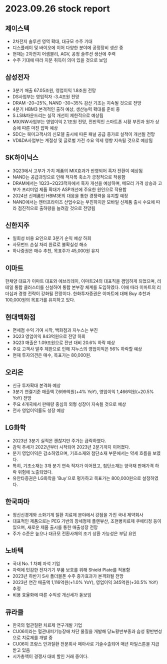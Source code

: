 # 2023.09.26 stock report
## 제이스텍
- 2차전지 솔루션 영역 확대, 대규모 수주 기대
- 디스플레이 및 바이오에 이어 다양한 분야에 공정장비 생산 중
- 현재는 2차전지 어셈블리, AGV, 공정 솔루션 생산에 주력
- 수주 기대에 따라 지분 취득이 의미 있을 것으로 보임
## 삼성전자
- 3분기 매출 67.05조원, 영업이익 1.8조원 전망
- DS사업부는 영업적자 -3.4조원 전망
- DRAM -20~25%, NAND -30~35% 감산 기조는 지속될 것으로 전망
- 4분기 HBM3 본격적인 출하 예상, 생산능력 확대를 준비 중
- S.LSI&파운드리는 실적 개선이 제한적으로 예상됨
- MX/NW사업부는 영업이익 2.1조원 전망, 전반적인 스마트폰 시황 부진과 원가 상승에 따른 마진 압박 예상
- SDC는 북미고객사의 신모델 출시에 따른 패널 공급 증가로 실적이 개선될 전망
- VD&DA사업부는 계절성 및 글로벌 가전 수요 약세 영향 지속될 것으로 예상됨
## SK하이닉스
- 3Q23에서 고부가 가치 제품의 MIX효과가 반영되어 흑자 전환이 예상됨
- NAND는 공급과잉으로 인해 적자폭 축소가 긍정적으로 작용함
- DRAM에서는 1Q23~2Q23적자에서 흑자 개선을 예상하며, 메모리 가격 상승과 고부가 프리미엄 제품 확대가 ASP개선에 주요한 원인으로 작용함
- 2024년 신제품인 HBM3E의 대응을 통한 경쟁력을 유지할 예정
- NAND에서는 엔터프라이즈 산업수요는 부진하지만 모바일 신제품 출시 수요에 따라 점진적으로 출하량을 늘려갈 것으로 전망됨
## 신한지주
- 일회성 비용 요인으로 3분기 순익 예상 하회
- 사모펀드 손실 처리 완료로 불확실성 해소
- 하나증권은 매수 추천, 목표주가 45,000원 유지
## 이마트
한채양 대표가 이마트 대표와 에브리데이, 이마트24의 대표직을 겸임하게 되었으며, 리테일 통합 클러스터를 신설하여 통합 본부장 체계를 도입하였다. 이에 따라 이마트의 리더십과 경영 전략이 강화될 전망이다. 한화투자증권은 이마트에 대해 Buy 추천과 100,000원의 목표가를 유지하고 있다.
## 현대백화점
- 면세점 수익 기여 시작, 백화점과 지누스는 부진
- 3Q23 영업이익 843억원으로 전망 하회
- 3Q23 매출은 1.09조원으로 전년 대비 20.6% 하락 예상
- 주요 고객사 발주 제한으로 인해 지누스의 영업이익은 56% 하락할 예상
- 현재 투자의견은 매수, 목표가는 80,000원.
## 오리온
- 신규 투자확대 본격화 예상
- 3분기 연결기준 매출액 7,699억원(+4% YoY), 영업이익 1,466억원(+20.5% YoY) 전망
- 주요 4개국에서 판매량 중심의 외형 성장이 지속될 것으로 예상
- 전사 영업이익률도 성장 예상
## LG화학
- 2023년 3분기 실적은 괜찮지만 주가는 급락하였다.
- 감익 추세가 2022년부터 시작되어 2023년 2분기까지 이어졌다.
- 분기 영업이익은 감소하였으며, 기초소재와 첨단소재 부문에서는 약세 흐름을 보였다.
- 특히, 기초소재는 3개 분기 연속 적자가 이어졌고, 첨단소재는 양극재 판매가격 하락 위험에 노출되었다.
- 유안타증권은 LG화학을 'Buy'으로 평가하고 목표가는 800,000원으로 설정하였다.
## 한국파마
- 정신신경계와 소화기계 질환 치료제 분야에서 강점을 가진 국내 제약회사
- 대표적인 제품으로는 PEG 기반의 장세정제 플렌뷰산, 조현병치료제 쿠에티정 등이 있으며, 새로운 제품 출시를 통한 매출성장 전망
- 주가 수준은 높으나 대규모 전환사채의 조기 상환 가능성은 부담 요인
## 노바텍
- 국내 No. 1 차폐 자석 기업
- 자력에 민감한 전자기기 부품 보호를 위해 Shield Plate를 적용함
- 2023년 하반기 S사 폴더블폰 수주 증가효과가 본격화될 전망
- 2023년 연간 매출액 1,116억원(+1.0% YoY), 영업이익 345억원(+30.5% YoY) 추정
- 비용 효율화에 따른 수익성 개선세가 돋보임
## 큐라클
- 한국의 혈관질환 치료제 연구개발 기업
- CU06이라는 혈관내피기능장애 차단 물질을 개발해 당뇨황반부종과 습성 황반변성으로 치료제를 개발 중
- CU06이 프랑스 안과질환 전문회사 떼아사로 기술수출되어 매년 마일스톤을 지급받고 있음
- 시가총액이 경쟁사 대비 할인 거래 중이다.